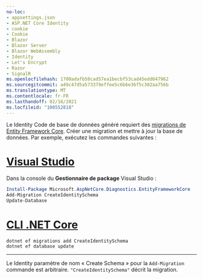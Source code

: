 ```yaml
---
no-loc:
- appsettings.json
- ASP.NET Core Identity
- cookie
- Cookie
- Blazor
- Blazor Server
- Blazor WebAssembly
- Identity
- Let's Encrypt
- Razor
- SignalR
ms.openlocfilehash: 1700adafb58cad57ea1becbf53cad45edd047962
ms.sourcegitcommit: a49c47d5a573379effee5c6b6e36f5c302aa756b
ms.translationtype: MT
ms.contentlocale: fr-FR
ms.lasthandoff: 02/16/2021
ms.locfileid: "100552818"
---
```

Le Identity Code de base de données généré requiert des [migrations de Entity Framework Core](/ef/core/managing-schemas/migrations/). Créer une migration et mettre à jour la base de données. Par exemple, exécutez les commandes suivantes :

# <a name="visual-studio"></a>[Visual Studio](#tab/visual-studio)

Dans la console du **Gestionnaire de package** Visual Studio :

```powershell
Install-Package Microsoft.AspNetCore.Diagnostics.EntityFrameworkCore
Add-Migration CreateIdentitySchema
Update-Database
```

# <a name="net-core-cli"></a>[CLI .NET Core](#tab/netcore-cli)

```dotnetcli
dotnet ef migrations add CreateIdentitySchema
dotnet ef database update
```

---

Le Identity paramètre de nom « Create Schema » pour la `Add-Migration` commande est arbitraire. `"CreateIdentitySchema"` décrit la migration.
